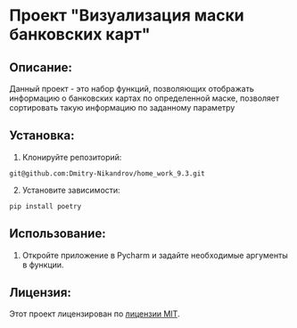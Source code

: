 # Проект "Визуализация маски банковских карт"

## Описание:

Данный проект - это набор функций, позволяющих отображать информацию о банковских картах по определенной маске, позволяет сортировать такую информацию по заданному параметру

## Установка:
1. Клонируйте репозиторий:
```
git@github.com:Dmitry-Nikandrov/home_work_9.3.git
```
2. Установите зависимости:
```
pip install poetry
```
## Использование:

1. Откройте приложение в Pycharm и задайте необходимые аргументы в функции.

## Лицензия:

Этот проект лицензирован по [лицензии MIT](LICENSE).